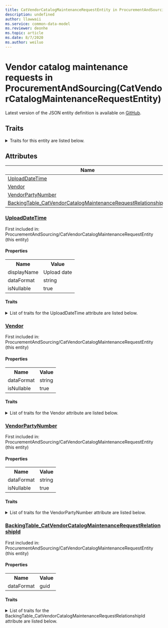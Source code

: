 ```yaml
---
title: CatVendorCatalogMaintenanceRequestEntity in ProcurementAndSourcing - Common Data Model | Microsoft Docs
description: undefined
author: llawwaii
ms.service: common-data-model
ms.reviewer: deonhe
ms.topic: article
ms.date: 8/7/2020
ms.author: weiluo
---
```


# Vendor catalog maintenance requests in ProcurementAndSourcing(CatVendorCatalogMaintenanceRequestEntity)

  
 Latest version of the JSON entity definition is available on <a href="https://github.com/Microsoft/CDM/tree/master/schemaDocuments/core/operationsCommon/Entities/SupplyChain/ProcurementAndSourcing/CatVendorCatalogMaintenanceRequestEntity.cdm.json" target="_blank">GitHub</a>.  

## Traits

<details>
<summary>Traits for this entity are listed below.  
</summary>

**is.CDM.entityVersion**  
  <table><tr><th>Parameter</th><th>Value</th><th>Data type</th><th>Explanation</th></tr><tr><td>versionNumber</td><td>"1.1"</td><td>string</td><td>semantic version number of the entity</td></tr></table>

**is.application.releaseVersion**  
  <table><tr><th>Parameter</th><th>Value</th><th>Data type</th><th>Explanation</th></tr><tr><td>releaseVersion</td><td>"10.0.13.0"</td><td>string</td><td>semantic version number of the application introducing this entity</td></tr></table>

**is.localized.displayedAs**  
  Holds the list of language specific display text for an object.  <table><tr><th>Parameter</th><th>Value</th><th>Data type</th><th>Explanation</th></tr><tr><td>localizedDisplayText</td><td><table><tr><th>languageTag</th><th>displayText</th></tr><tr><td>en</td><td>Vendor catalog maintenance requests</td></tr></table></td><td>entity</td><td>a reference to the constant entity holding the list of localized text</td></tr></table>

</details>

## Attributes

|Name|Description|First Included in Instance|
|---|---|---|
|[UploadDateTime](#UploadDateTime)||<a href="CatVendorCatalogMaintenanceRequestEntity.md" target="_blank">ProcurementAndSourcing/CatVendorCatalogMaintenanceRequestEntity</a>|
|[Vendor](#Vendor)||<a href="CatVendorCatalogMaintenanceRequestEntity.md" target="_blank">ProcurementAndSourcing/CatVendorCatalogMaintenanceRequestEntity</a>|
|[VendorPartyNumber](#VendorPartyNumber)||<a href="CatVendorCatalogMaintenanceRequestEntity.md" target="_blank">ProcurementAndSourcing/CatVendorCatalogMaintenanceRequestEntity</a>|
|[BackingTable_CatVendorCatalogMaintenanceRequestRelationshipId](#BackingTable_CatVendorCatalogMaintenanceRequestRelationshipId)||<a href="CatVendorCatalogMaintenanceRequestEntity.md" target="_blank">ProcurementAndSourcing/CatVendorCatalogMaintenanceRequestEntity</a>|

### <a href=#UploadDateTime name="UploadDateTime">UploadDateTime</a>

First included in: ProcurementAndSourcing/CatVendorCatalogMaintenanceRequestEntity (this entity)  

#### Properties

<table><tr><th>Name</th><th>Value</th></tr><tr><td>displayName</td><td>Upload date</td></tr><tr><td>dataFormat</td><td>string</td></tr><tr><td>isNullable</td><td>true</td></tr></table>

#### Traits

<details>
<summary>List of traits for the UploadDateTime attribute are listed below.</summary>

**is.dataFormat.character**  
**is.dataFormat.big**  
**is.dataFormat.array**  
**is.nullable**  
The attribute value may be set to NULL.  

**is.localized.displayedAs**  
Holds the list of language specific display text for an object.  <table><tr><th>Parameter</th><th>Value</th><th>Data type</th><th>Explanation</th></tr><tr><td>localizedDisplayText</td><td><table><tr><th>languageTag</th><th>displayText</th></tr><tr><td>en</td><td>Upload date</td></tr></table></td><td>entity</td><td>a reference to the constant entity holding the list of localized text</td></tr></table>

**is.dataFormat.character**  
**is.dataFormat.array**  
</details>

### <a href=#Vendor name="Vendor">Vendor</a>

First included in: ProcurementAndSourcing/CatVendorCatalogMaintenanceRequestEntity (this entity)  

#### Properties

<table><tr><th>Name</th><th>Value</th></tr><tr><td>dataFormat</td><td>string</td></tr><tr><td>isNullable</td><td>true</td></tr></table>

#### Traits

<details>
<summary>List of traits for the Vendor attribute are listed below.</summary>

**is.dataFormat.character**  
**is.dataFormat.big**  
**is.dataFormat.array**  
**is.nullable**  
The attribute value may be set to NULL.  

**is.dataFormat.character**  
**is.dataFormat.array**  
</details>

### <a href=#VendorPartyNumber name="VendorPartyNumber">VendorPartyNumber</a>

First included in: ProcurementAndSourcing/CatVendorCatalogMaintenanceRequestEntity (this entity)  

#### Properties

<table><tr><th>Name</th><th>Value</th></tr><tr><td>dataFormat</td><td>string</td></tr><tr><td>isNullable</td><td>true</td></tr></table>

#### Traits

<details>
<summary>List of traits for the VendorPartyNumber attribute are listed below.</summary>

**is.dataFormat.character**  
**is.dataFormat.big**  
**is.dataFormat.array**  
**is.nullable**  
The attribute value may be set to NULL.  

**is.dataFormat.character**  
**is.dataFormat.array**  
</details>

### <a href=#BackingTable_CatVendorCatalogMaintenanceRequestRelationshipId name="BackingTable_CatVendorCatalogMaintenanceRequestRelationshipId">BackingTable_CatVendorCatalogMaintenanceRequestRelationshipId</a>

First included in: ProcurementAndSourcing/CatVendorCatalogMaintenanceRequestEntity (this entity)  

#### Properties

<table><tr><th>Name</th><th>Value</th></tr><tr><td>dataFormat</td><td>guid</td></tr></table>

#### Traits

<details>
<summary>List of traits for the BackingTable_CatVendorCatalogMaintenanceRequestRelationshipId attribute are listed below.</summary>

**is.dataFormat.character**  
**is.dataFormat.big**  
**is.dataFormat.array**  
**is.dataFormat.guid**  
**means.identity.entityId**  
**is.linkedEntity.identifier**  
Marks the attribute(s) that hold foreign key references to a linked (used as an attribute) entity. This attribute is added to the resolved entity to enumerate the referenced entities.  <table><tr><th>Parameter</th><th>Value</th><th>Data type</th><th>Explanation</th></tr><tr><td>entityReferences</td><td><table><tr><th>entityReference</th><th>attributeReference</th></tr><tr><td><a href="../../../Tables/SupplyChain/ProcurementAndSourcing/Main/CatVendorCatalogMaintenanceRequest.md" target="_blank">/core/operationsCommon/Tables/SupplyChain/ProcurementAndSourcing/Main/CatVendorCatalogMaintenanceRequest.cdm.json/CatVendorCatalogMaintenanceRequest</a></td><td><a href="../../../Tables/SupplyChain/ProcurementAndSourcing/Main/CatVendorCatalogMaintenanceRequest.md#RecId" target="_blank">RecId</a></td></tr></table></td><td>entity</td><td>a reference to the constant entity holding the list of entity references</td></tr></table>

**is.dataFormat.guid**  
**is.dataFormat.character**  
**is.dataFormat.array**  
</details>
